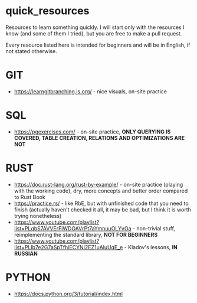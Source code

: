 # quick_resources

Resources to learn something quickly. I will start only with the resources I know (and some of them I tried), but you are free to make a pull request.

Every resource listed here is intended for beginners and will be in English, if not stated otherwise.

# GIT
* https://learngitbranching.js.org/ - nice visuals, on-site practice

# SQL
* https://pgexercises.com/ - on-site practice, **ONLY QUERYING IS COVERED, TABLE CREATION, RELATIONS AND OPTIMIZATIONS ARE NOT**

# RUST
* https://doc.rust-lang.org/rust-by-example/ - on-site practice (playing with the working code), dry, more concepts and better order compared to Rust Book
* https://practice.rs/ - like RbE, but with unfinished code that you need to finish (actually haven't checked it all, it may be bad, but I think it is worth trying nonetheless)
* https://www.youtube.com/playlist?list=PLqbS7AVVErFiWDOAVrPt7aYmnuuOLYvOa - non-trivial stuff, reimplementing the standard library, **NOT FOR BEGINNERS**
* https://www.youtube.com/playlist?list=PLlb7e2G7aSpTfhiECYNI2EZ1uAluUqE_e - Kladov's lessons, **IN RUSSIAN**

# PYTHON
* https://docs.python.org/3/tutorial/index.html
